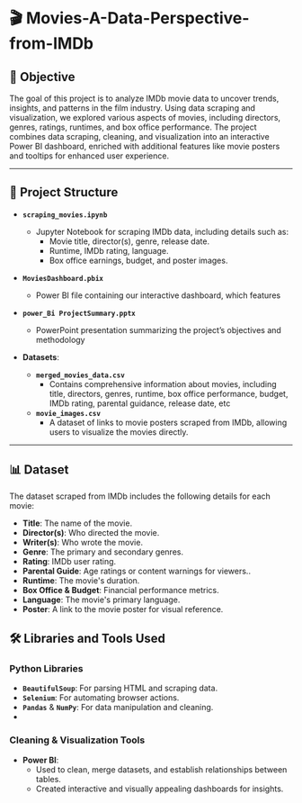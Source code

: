 #  🎬 Movies-A-Data-Perspective-from-IMDb
## 📌 Objective  
The goal of this project is to analyze IMDb movie data to uncover trends, insights, and patterns in the film industry. Using data scraping and visualization, we explored various aspects of movies, including directors, genres, ratings, runtimes, and box office performance. The project combines data scraping, cleaning, and visualization into an interactive Power BI dashboard, enriched with additional features like movie posters and tooltips for enhanced user experience.  

---

## 📁 Project Structure  

- **`scraping_movies.ipynb`**  
  - Jupyter Notebook for scraping IMDb data, including details such as:  
    - Movie title, director(s), genre, release date.  
    - Runtime, IMDb rating, language.  
    - Box office earnings, budget, and poster images.  

- **`MoviesDashboard.pbix`**  
  - Power BI file containing our interactive dashboard, which features

- **`power_Bi ProjectSummary.pptx`**  
  - PowerPoint presentation summarizing the project’s objectives and methodology

- **Datasets**:  
  - **`merged_movies_data.csv`**  
    - Contains comprehensive information about movies, including title, directors, genres, runtime, box office performance, budget, IMDb rating, parental guidance, release date, etc
  - **`movie_images.csv`**  
    - A dataset of links to movie posters scraped from IMDb, allowing users to visualize the movies directly.  

---

## 📊 Dataset  

The dataset scraped from IMDb includes the following details for each movie:  
- **Title**: The name of the movie.  
- **Director(s)**: Who directed the movie.
- **Writer(s)**: Who wrote the movie.  
- **Genre**: The primary and secondary genres.  
- **Rating**: IMDb user rating.
- **Parental Guide**: Age ratings or content warnings for viewers..  
- **Runtime**: The movie's duration.  
- **Box Office & Budget**: Financial performance metrics.  
- **Language**: The movie's primary language.  
- **Poster**: A link to the movie poster for visual reference.


## 🛠️ Libraries and Tools Used  

### **Python Libraries**  
- **`BeautifulSoup`**: For parsing HTML and scraping data.  
- **`Selenium`**: For automating browser actions.  
- **`Pandas`** & **`NumPy`**: For data manipulation and cleaning.
- 
### **Cleaning & Visualization Tools**  
- **Power BI**:  
  - Used to clean, merge datasets, and establish relationships between tables.  
  - Created interactive and visually appealing dashboards for insights. 
